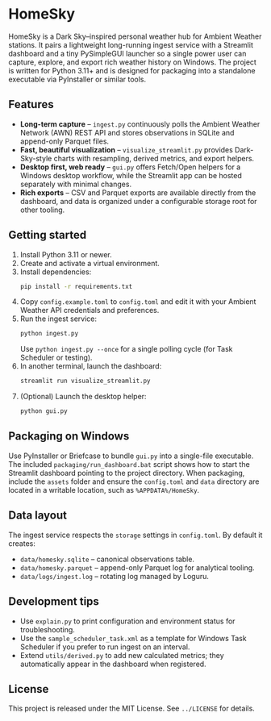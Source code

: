 # HomeSky

HomeSky is a Dark Sky–inspired personal weather hub for Ambient Weather stations. It pairs a lightweight
long-running ingest service with a Streamlit dashboard and a tiny PySimpleGUI launcher so a single power user can
capture, explore, and export rich weather history on Windows. The project is written for Python 3.11+ and is designed
for packaging into a standalone executable via PyInstaller or similar tools.

## Features

- **Long-term capture** – `ingest.py` continuously polls the Ambient Weather Network (AWN) REST API and stores
  observations in SQLite and append-only Parquet files.
- **Fast, beautiful visualization** – `visualize_streamlit.py` provides Dark-Sky-style charts with resampling, derived
  metrics, and export helpers.
- **Desktop first, web ready** – `gui.py` offers Fetch/Open helpers for a Windows desktop workflow, while the Streamlit
  app can be hosted separately with minimal changes.
- **Rich exports** – CSV and Parquet exports are available directly from the dashboard, and data is organized under a
  configurable storage root for other tooling.

## Getting started

1. Install Python 3.11 or newer.
2. Create and activate a virtual environment.
3. Install dependencies:
   ```bash
   pip install -r requirements.txt
   ```
4. Copy `config.example.toml` to `config.toml` and edit it with your Ambient Weather API credentials and preferences.
5. Run the ingest service:
   ```bash
   python ingest.py
   ```
   Use `python ingest.py --once` for a single polling cycle (for Task Scheduler or testing).
6. In another terminal, launch the dashboard:
   ```bash
   streamlit run visualize_streamlit.py
   ```
7. (Optional) Launch the desktop helper:
   ```bash
   python gui.py
   ```

## Packaging on Windows

Use PyInstaller or Briefcase to bundle `gui.py` into a single-file executable. The included `packaging/run_dashboard.bat`
script shows how to start the Streamlit dashboard pointing to the project directory. When packaging, include the `assets`
folder and ensure the `config.toml` and `data` directory are located in a writable location, such as `%APPDATA%/HomeSky`.

## Data layout

The ingest service respects the `storage` settings in `config.toml`. By default it creates:

- `data/homesky.sqlite` – canonical observations table.
- `data/homesky.parquet` – append-only Parquet log for analytical tooling.
- `data/logs/ingest.log` – rotating log managed by Loguru.

## Development tips

- Use `explain.py` to print configuration and environment status for troubleshooting.
- Use the `sample_scheduler_task.xml` as a template for Windows Task Scheduler if you prefer to run ingest on an interval.
- Extend `utils/derived.py` to add new calculated metrics; they automatically appear in the dashboard when registered.

## License

This project is released under the MIT License. See `../LICENSE` for details.
